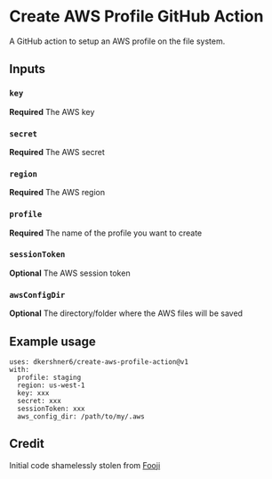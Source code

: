 # Create AWS Profile GitHub Action

A GitHub action to setup an AWS profile on the file system.

## Inputs

### `key`

**Required** The AWS key

### `secret`

**Required** The AWS secret

### `region`

**Required** The AWS region

### `profile`

**Required** The name of the profile you want to create

### `sessionToken`

**Optional** The AWS session token

### `awsConfigDir`

**Optional** The directory/folder where the AWS files will be saved

## Example usage

```
uses: dkershner6/create-aws-profile-action@v1
with:
  profile: staging
  region: us-west-1
  key: xxx
  secret: xxx
  sessionToken: xxx
  aws_config_dir: /path/to/my/.aws
```

## Credit

Initial code shamelessly stolen from [Fooji](https://github.com/Fooji/create-aws-profile-action)